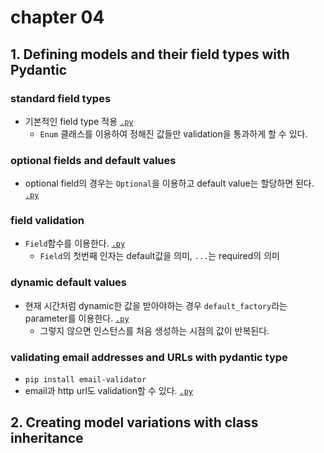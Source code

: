 # chapter 04

## 1. Defining models and their field types with Pydantic

### standard field types
- 기본적인 field type 적용 [`.py`](./01_standard_field_type.py)
    - `Enum` 클래스를 이용하여 정해진 값들만 validation을 통과하게 할 수 있다.

### optional fields and default values
- optional field의 경우는 `Optional`을 이용하고 default value는 할당하면 된다. [`.py`](./02_optional_fields_default_values.py)

### field validation
- `Field`함수를 이용한다. [`.py`](./03_fields_validation.py)
    - `Field`의 첫번째 인자는 default값을 의미, `...`는 required의 의미

### dynamic default values
- 현재 시간처럼 dynamic한 값을 받아야하는 경우 `default_factory`라는 parameter를 이용한다. [`.py`](./04_dynamic_default_values.py)
    - 그렇지 않으면 인스턴스를 처음 생성하는 시점의 값이 반복된다.

### validating email addresses and URLs with pydantic type
- `pip install email-validator`
- email과 http url도 validation할 수 있다. [`.py`](./05_email_url_validation.py)

## 2. Creating model variations with class inheritance